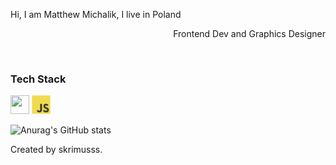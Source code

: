 <p align="left">Hi, I am Matthew Michalik, I live in Poland</p>
<p align="right">Frontend Dev and Graphics Designer</p>

<br>

<h3 align="left">Tech Stack</h3>
<span margin="1rem" align="left"> <img src="https://angular.io/assets/images/logos/angular/angular.svg" width="30" height="30"/> </span>
<span margin="1rem" align="left"> <img src="https://raw.githubusercontent.com/devicons/devicon/master/icons/javascript/javascript-original.svg" width="30" height="30"/> </span>

<br>
  
![Anurag's GitHub stats](https://github-readme-stats.vercel.app/api?username=skrimusss&show_icons=true&theme=synthwave)
  

<span align="right"> Created by skrimusss. </span>
